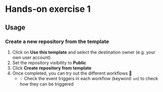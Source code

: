 # Hands-on exercise 1

## Usage

### Create a new repository from the template

1. Click on **Use this template** and select the destination owner (e.g. your own user account)
2. Set the repository visibility to **Public**
3. Click **Create repository from template**
4. Once completed, you can try out the different workflows 🚀
    - :bulb: Check the event triggers in each workflow (keyword: `on`) to check how they can be triggered
